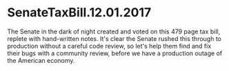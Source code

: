 # SenateTaxBill.12.01.2017
The Senate in the dark of night created and voted on this 479 page tax bill, replete with hand-written notes. It's clear the Senate rushed this through to production without a careful code review, so let's help them find and fix their bugs with a community review, before we have a production outage of the American economy.
